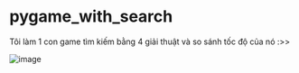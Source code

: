 # pygame_with_search
Tôi làm 1 con game tìm kiếm bằng 4 giải thuật và so sánh tốc độ của nó :>>

![image](https://user-images.githubusercontent.com/89223837/187495416-799f2819-012e-4486-ae21-1cff97bcb23b.png)
